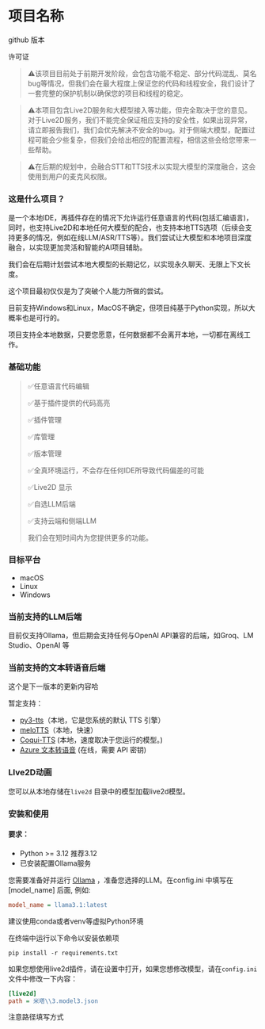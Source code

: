 # 项目名称



github 版本

许可证





> :warning:该项目目前处于前期开发阶段，会包含功能不稳定、部分代码混乱、莫名bug等情况，但我们会在最大程度上保证您的代码和线程安全，我们设计了一套完整的保护机制以确保您的项目和线程的稳定。

> :warning:本项目包含Live2D服务和大模型接入等功能，但完全取决于您的意见。对于Live2D服务，我们不能完全保证相应支持的安全性，如果出现异常，请立即报告我们，我们会优先解决不安全的bug。对于侧端大模型，配置过程可能会少些复杂，但我们会给出相应的配置流程，相信这些会给您带来一些帮助。

> :warning:在后期的规划中，会融合STT和TTS技术以实现大模型的深度融合，这会使用到用户的麦克风权限。



### 这是什么项目？

是一个本地IDE，再插件存在的情况下允许运行任意语言的代码(包括汇编语言)， 同时，也支持Live2D和本地任何大模型的配合，也支持本地TTS选项（后续会支持更多的情况，例如在线LLM/ASR/TTS等）。我们尝试让大模型和本地项目深度融合，以实现更加灵活和智能的AI项目辅助。

我们会在后期计划尝试本地大模型的长期记忆，以实现永久聊天、无限上下文长度。

这个项目最初仅仅是为了突破个人能力所做的尝试。

目前支持Windows和Linux，MacOS不确定，但项目纯基于Python实现，所以大概率也是可行的。

项目支持全本地数据，只要您愿意，任何数据都不会离开本地，一切都在离线工作。



### 基础功能

> :white_check_mark:任意语言代码编辑
>
> :white_check_mark:基于插件提供的代码高亮
>
> :white_check_mark:插件管理
>
> :white_check_mark:库管理
>
> :white_check_mark:版本管理
>
> :white_check_mark:全真环境运行，不会存在任何IDE所导致代码偏差的可能
>
> :white_check_mark:Live2D 显示
>
> :white_check_mark:自选LLM后端
>
> ✅支持云端和侧端LLM
>
> 我们会在短时间内为您提供更多的功能。



### 目标平台

- macOS
- Linux
- Windows



### 当前支持的LLM后端

目前仅支持Ollama，但后期会支持任何与OpenAI API兼容的后端，如Groq、LM Studio、OpenAI 等



### 当前支持的文本转语音后端

这个是下一版本的更新内容哈

暂定支持：

- [py3-tts](https://github.com/thevickypedia/py3-tts)（本地，它是您系统的默认 TTS 引擎）
- [meloTTS](https://github.com/myshell-ai/MeloTTS)（本地，快速）
- [Coqui-TTS](https://github.com/idiap/coqui-ai-TTS) (本地，速度取决于您运行的模型。)
- [Azure 文本转语音](https://azure.microsoft.com/en-us/products/ai-services/text-to-speech) (在线，需要 API 密钥)



### LIve2D动画

您可以从本地存储在`live2d` 目录中的模型加载live2d模型。



### 安装和使用

#### 要求：

- Python >= 3.12 推荐3.12
- 已安装配置Ollama服务



您需要准备好并运行 [Ollama](https://github.com/jmorganca/ollama) ，准备您选择的LLM。在config.ini 中填写在 [model_name] 后面, 例如:

```ini
model_name = llama3.1:latest
```



建议使用conda或者venv等虚拟Python环境

在终端中运行以下命令以安装依赖项

```shell
pip install -r requirements.txt
```



如果您想使用live2d插件，请在设置中打开，如果您想修改模型，请在` config.ini `文件中修改一下内容：

```ini
[live2d]
path = 米塔\\3.model3.json 
```

注意路径填写方式




